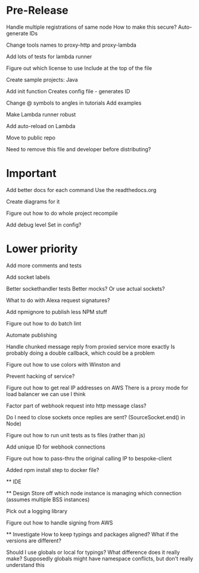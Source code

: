 # Pre-Release
Handle multiple registrations of same node
    How to make this secure?
    Auto-generate IDs
    
Change tools names to proxy-http and proxy-lambda

Add lots of tests for lambda runner

Figure out which license to use
    Include at the top of the file
    
Create sample projects:
    Java
    
Add init function
    Creates config file - generates ID
    
Change @ symbols to angles in tutorials
    Add examples
    
Make Lambda runner robust

Add auto-reload on Lambda

Move to public repo

Need to remove this file and developer before distributing?

# Important
Add better docs for each command
    Use the readthedocs.org
        
Create diagrams for it

Figure out how to do whole project recompile

    
Add debug level
    Set in config?
    
# Lower priority
Add more comments and tests

Add socket labels

Better sockethandler tests
    Better mocks? Or use actual sockets?
    
What to do with Alexa request signatures?

Add npmignore to publish less NPM stuff

Figure out how to do batch lint

Automate publishing

Handle chunked message reply from proxied service more exactly
    Is probably doing a double callback, which could be a problem

Figure out how to use colors with Winston and 

Prevent hacking of service?

Figure out how to get real IP addresses on AWS
    There is a proxy mode for load balancer we can use I think
    
Factor part of webhook request into http message class?

Do I need to close sockets once replies are sent? (SourceSocket.end() in Node)

Figure out how to run unit tests as ts files (rather than js)

Add unique ID for webhook connections

Figure out how to pass-thru the original calling IP to bespoke-client

Added npm install step to docker file?
 
** IDE

** Design
Store off which node instance is managing which connection (assumes multiple BSS instances)

Pick out a logging library

Figure out how to handle signing from AWS


** Investigate
How to keep typings and packages aligned? What if the versions are different?

Should I use globals or local for typings? What difference does it really make?
    Supposedly globals might have namespace conflicts, but don't really understand this